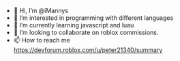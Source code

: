 - 👋 Hi, I’m @iMannys
- 👀 I’m interested in programming with different languages
- 🌱 I’m currently learning javascript and luau
- 💞️ I’m looking to collaborate on roblox commissions.
- 📫 How to reach me https://devforum.roblox.com/u/peter21340/summary

<!---
iMannys/iMannys is a ✨ special ✨ repository because its `README.md` (this file) appears on your GitHub profile.
You can click the Preview link to take a look at your changes.
--->
